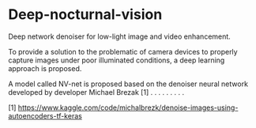 # Deep-nocturnal-vision
Deep network denoiser for low-light image and video enhancement.



To provide a solution to the problematic of camera devices to properly capture images under poor illuminated conditions, a deep learning approach is proposed.

A model called NV-net is proposed based on the denoiser neural network developed by developer Michael Brezak [1]
.
.
.
.
.
.
.
.
.

[1] https://www.kaggle.com/code/michalbrezk/denoise-images-using-autoencoders-tf-keras
